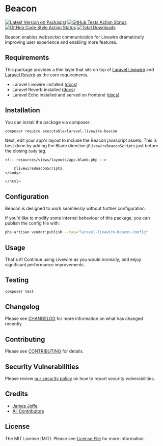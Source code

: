 # Beacon

[![Latest Version on Packagist](https://img.shields.io/packagist/v/executable/laravel-livewire-beacon.svg?style=flat-square)](https://packagist.org/packages/executable/laravel-livewire-beacon)
[![GitHub Tests Action Status](https://img.shields.io/github/actions/workflow/status/executable/laravel-livewire-beacon/run-tests.yml?branch=main&label=tests&style=flat-square)](https://github.com/drjamesj/laravel-livewire-beacon/actions?query=workflow%3Arun-tests+branch%3Amain)
[![GitHub Code Style Action Status](https://img.shields.io/github/actions/workflow/status/executable/laravel-livewire-beacon/fix-php-code-style-issues.yml?branch=main&label=code%20style&style=flat-square)](https://github.com/drjamesj/laravel-livewire-beacon/actions?query=workflow%3A"Fix+PHP+code+style+issues"+branch%3Amain)
[![Total Downloads](https://img.shields.io/packagist/dt/executable/laravel-livewire-beacon.svg?style=flat-square)](https://packagist.org/packages/executable/laravel-livewire-beacon)

Beacon enables websocket communication for Livewire dramatically improving user experience and enabling more features.

## Requirements

This package provides a thin layer that sits on top of [Laravel Livewire](https://livewire.laravel.com/) and [Laravel Reverb](https://reverb.laravel.com/) as the core requirements.

-   Laravel Livewire installed ([docs](https://livewire.laravel.com/docs/installation))
-   Laravel Reverb installed ([docs](https://laravel.com/docs/11.x/reverb))
-   Laravel Echo installed and served on frontend ([docs](https://laravel.com/docs/11.x/broadcasting#client-side-installation))

## Installation

You can install the package via composer:

```bash
composer require executable/laravel-livewire-beacon
```

Next, edit your app's layout to include the Beacon javascript assets. This is best done by adding the Blade directive `@livewireBeaconScripts` just before the closing `body` tag.

```
<!-- resources/views/layouts/app.blade.php -->

    @livewireBeaconScripts
</body>

</html>
```

## Configuration

Beacon is designed to work seamlessly without further configuration.

If you'd like to modify some internal behaviour of this package, you can publish the config file with:

```bash
php artisan vendor:publish --tag="laravel-livewire-beacon-config"
```

## Usage

That's it! Continue using Livewire as you would normally, and enjoy significant performance improvements.

## Testing

```bash
composer test
```

## Changelog

Please see [CHANGELOG](CHANGELOG.md) for more information on what has changed recently.

## Contributing

Please see [CONTRIBUTING](CONTRIBUTING.md) for details.

## Security Vulnerabilities

Please review [our security policy](../../security/policy) on how to report security vulnerabilities.

## Credits

-   [James Joffe](https://github.com/drjamesj)
-   [All Contributors](../../contributors)

## License

The MIT License (MIT). Please see [License File](LICENSE.md) for more information.
